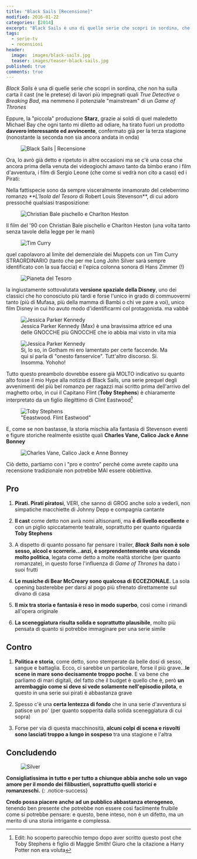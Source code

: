 ```yaml
---
title: "Black Sails [Recensione]"
modified: 2016-01-22
categories: [2014]
excerpt: "Black Sails è una di quelle serie che scopri in sordina, che non ha sulla carta il cast (ne le pretese) di lavori più impegnati quali..."
tags:
  - serie-tv
  - recensioni
header:  
  image:  images/black-sails.jpg
  teaser: images/teaser-black-sails.jpg
published: true
comments: true
---
```


_Black Sails_ è una di quelle serie che scopri in sordina, che non ha sulla carta il cast (ne le pretese) di lavori più impegnati quali _True Detective_ o _Breaking Bad_, ma nemmeno il potenziale "mainstream" di un _Game of Thrones_

Eppure, la "piccola" produzione **Starz**, grazie ai soldi di quel maledetto Michael Bay che ogni tanto mi diletto ad odiare, ha tirato fuori un prodotto **davvero interessante ed avvincente**, confermato già per la terza stagione (nonostante la seconda non sia ancora andata in onda)

<figure>
  <img src="https://3.bp.blogspot.com/-EmfKJuCeT7E/VEc_ZQ_mSrI/AAAAAAAAKgg/zK5yeaFa464/s1600/blacksails.jpg" alt="Black Sails | Recensione">
</figure>

Ora, lo avrò già detto e ripetuto in altre occasioni ma se c'è una cosa che ancora prima della venuta dei videogiochi amavo tanto da bimbo erano i film d'avventura, i film di Sergio Leone (che come si vedrà non cito a caso) ed i Pirati:

Nella fattispecie sono da sempre visceralmente innamorato del celeberrimo romanzo _**L'Isola del Tesoro_ di Robert Louis Stevenson**, di cui adoro pressoché qualsiasi trasposizione:

<figure>
  <img src="https://4.bp.blogspot.com/-_FCT1hzQEU8/VEdAq0WTxuI/AAAAAAAAKg0/rfOoB45WxCs/s1600/charlton%2Bheston%2Be%2Bchristian%2Bbale.jpg" alt="Christian Bale pischello e Charlton Heston">
</figure>

Il film del '90 con Christian Bale pischello e Charlton Heston (una volta tanto senza tavole della legge per le mani)

<figure>
  <img src="https://2.bp.blogspot.com/-ZGyc4PWh-Eg/VEdBHg_K4KI/AAAAAAAAKg8/u7I9TwP6iMU/s1600/curry.jpg" alt="Tim Curry">
</figure>

quel capolavoro al limite del demenziale dei Muppets con un Tim Curry STRAORDINARIO (tanto che per me Long John Silver sarà sempre identificato con la sua faccia) e l'epica colonna sonora di Hans Zimmer (!)

<figure>
  <img src="https://4.bp.blogspot.com/-lhEbccX00AA/VEdB-qb2yFI/AAAAAAAAKhI/T0boT2S3rIg/s1600/treasure_planet_walt_disney-1280x1024.jpg" alt="Pianeta del Tesoro">
</figure>

la ingiustamente sottovalutata **versione spaziale della Disney**, uno dei classici che ho conosciuto più tardi e forse l'unico in grado di commuovermi tanto (più di Mufasa, più della mamma di Bambi o chi ve pare a voi), unico film Disney in cui ho avuto modo d'identificarmi col protagonista. ma vabbè

<figure>
  <img src="https://4.bp.blogspot.com/-YrSxrik8Bes/VEdCKzPQ0QI/AAAAAAAAKhQ/OrZ5uvnylmc/s1600/jessica-parker-kennedy-e-max-in-black-sails.jpg" alt="Jessica Parker Kennedy">
  <figcaption>Jessica Parker Kennedy (Max) è una bravissima attrice ed una delle GNOCCHE più GNOCCHE che io abbia mai visto in vita mia</figcaption>
</figure>

<figure>
  <img src="https://1.bp.blogspot.com/-JuJSGcjPfjI/VEdColU99AI/AAAAAAAAKhY/R7qN0dzh9Oc/s1600/Max_Eleanor_2.jpg" alt="Jessica Parker Kennedy">
  <figcaption>Si, lo so, in Gotham mi ero lamentato per certe faccende. Ma qui si parla di "onesto fanservice". Tutt'altro discorso. Si. Insomma. Yohoho!</figcaption>
</figure>

Tutto questo preambolo dovrebbe essere già MOLTO indicativo su quanto alto fosse il mio Hype alla notizia di Black Sails, una serie prequel degli avvenimenti del più bel romanzo per ragazzi mai scritto prima dell'arrivo del maghetto orbo, in cui il Capitano Flint (**Toby Stephens**) è chiaramente interpretato da un figlio illegittimo di Clint Eastwood[^figlio]

[^figlio]: Edit: ho scoperto parecchio tempo dopo aver scritto questo post che Toby Stephens è figlio di Maggie Smith! Giuro che la citazione a Harry Potter non era voluta

<figure>
  <img src="https://1.bp.blogspot.com/-4M_rqgHvg_o/VEc_m_Uvu8I/AAAAAAAAKgo/IEmQ7lUb6L4/s1600/flint.png" alt="Toby Stephens">
  <figcaption>"Eeastwood. Flint Eastwood"</figcaption>
</figure>

E, come se non bastasse, la storia mischia alla fantasia di Stevenson eventi e figure storiche realmente esistite quali **Charles Vane, Calico Jack e Anne Bonney**

<figure>
  <img src="https://3.bp.blogspot.com/-4E2pmNWqRRo/VEc-kMT8ZOI/AAAAAAAAKgQ/-t1jcnX06xE/s1600/Black-Sails-23.jpg.png" alt="Charles Vane, Calico Jack e Anne Bonney">
</figure>

Ciò detto, partiamo con i "pro e contro" perché come avrete capito una recensione tradizionale non potrebbe MAI essere obbiettiva.

## Pro

1. **Pirati. Pirati piratosi**, VERI, che sanno di GROG anche solo a vederli, non simpatiche macchiette di Johnny Depp e compagnia cantante

2. **Il cast** come detto non avrà nomi altisonanti, ma **è di livello eccellente** e con un piglio spiccatamente teatrale, soprattutto per quanto riguarda **Toby Stephens**

3. A dispetto di quanto possano far pensare i trailer, **_Black Sails_ non è solo sesso, alcool e scorrerie...anzi, è sorprendentemente una vicenda molto politica**, legata come detto a molte realtà storiche (per quanto romanzate), in questo forse l'influenza di _Game of Thrones_ ha dato i suoi frutti

4. **Le musiche di Bear McCreary sono qualcosa di ECCEZIONALE.** La sola opening basterebbe per darsi al pogo più sfrenato direttamente sul divano di casa

5. **Il mix tra storia e fantasia è reso in modo superbo**, così come i rimandi all'opera originale

6. **La sceneggiatura risulta solida e soprattutto plausibile**, molto più pensata di quanto si potrebbe immaginare per una serie simile

## Contro

1. **Politica e storia**, come detto, sono stemperate da belle dosi di sesso, sangue e battaglia. Ecco, ci sarebbe un particolare, forse il più grave...**le scene in mare sono decisamente troppo poche**. E va bene che parliamo di mari digitali, del fatto che il budget è quello che è, però **un arrembaggio come si deve si vede solamente nell'episodio pilota**, e questo in una serie sui pirati è abbastanza grave

2. Spesso c'è una **certa lentezza di fondo** che in una serie d'avventura si patisce un po' (per quanto sopperita dalla solida sceneggiatura di cui sopra)

3. Forse per via di questa macchinosità, **alcuni colpi di scena e risvolti sono lasciati troppo a lungo in sospeso** tra una stagione e l'altra

## Concludendo

<figure>
  <img src="https://1.bp.blogspot.com/-SdVtmFF2-MU/VEdJRimHNeI/AAAAAAAAKhw/Guv3tqZ10G8/s1600/3BlackSails.jpg" alt="Silver">
</figure>

**Consigliatissima in tutto e per tutto a chiunque abbia anche solo un vago amore per il mondo dei filibustieri, soprattutto quelli storici e romanzeschi.**
{: .notice-success}

**Credo possa piacere anche ad un pubblico abbastanza eterogeneo**, tenendo ben presente che potrebbe non essere così facilmente fruibile come si potrebbe pensare: e questo, bene inteso, non è un difetto, ma un merito di una storia intrigante e complessa.